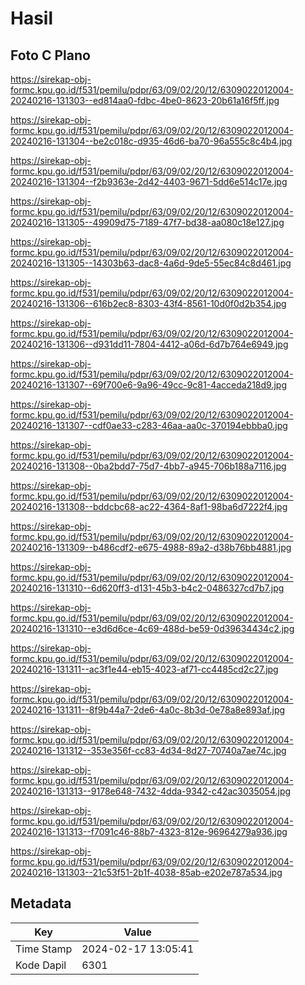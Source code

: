 # Hasil

## Foto C Plano

https://sirekap-obj-formc.kpu.go.id/f531/pemilu/pdpr/63/09/02/20/12/6309022012004-20240216-131303--ed814aa0-fdbc-4be0-8623-20b61a16f5ff.jpg

https://sirekap-obj-formc.kpu.go.id/f531/pemilu/pdpr/63/09/02/20/12/6309022012004-20240216-131304--be2c018c-d935-46d6-ba70-96a555c8c4b4.jpg

https://sirekap-obj-formc.kpu.go.id/f531/pemilu/pdpr/63/09/02/20/12/6309022012004-20240216-131304--f2b9363e-2d42-4403-9671-5dd6e514c17e.jpg

https://sirekap-obj-formc.kpu.go.id/f531/pemilu/pdpr/63/09/02/20/12/6309022012004-20240216-131305--49909d75-7189-47f7-bd38-aa080c18e127.jpg

https://sirekap-obj-formc.kpu.go.id/f531/pemilu/pdpr/63/09/02/20/12/6309022012004-20240216-131305--14303b63-dac8-4a6d-9de5-55ec84c8d461.jpg

https://sirekap-obj-formc.kpu.go.id/f531/pemilu/pdpr/63/09/02/20/12/6309022012004-20240216-131306--616b2ec8-8303-43f4-8561-10d0f0d2b354.jpg

https://sirekap-obj-formc.kpu.go.id/f531/pemilu/pdpr/63/09/02/20/12/6309022012004-20240216-131306--d931dd11-7804-4412-a06d-6d7b764e6949.jpg

https://sirekap-obj-formc.kpu.go.id/f531/pemilu/pdpr/63/09/02/20/12/6309022012004-20240216-131307--69f700e6-9a96-49cc-9c81-4acceda218d9.jpg

https://sirekap-obj-formc.kpu.go.id/f531/pemilu/pdpr/63/09/02/20/12/6309022012004-20240216-131307--cdf0ae33-c283-46aa-aa0c-370194ebbba0.jpg

https://sirekap-obj-formc.kpu.go.id/f531/pemilu/pdpr/63/09/02/20/12/6309022012004-20240216-131308--0ba2bdd7-75d7-4bb7-a945-706b188a7116.jpg

https://sirekap-obj-formc.kpu.go.id/f531/pemilu/pdpr/63/09/02/20/12/6309022012004-20240216-131308--bddcbc68-ac22-4364-8af1-98ba6d7222f4.jpg

https://sirekap-obj-formc.kpu.go.id/f531/pemilu/pdpr/63/09/02/20/12/6309022012004-20240216-131309--b486cdf2-e675-4988-89a2-d38b76bb4881.jpg

https://sirekap-obj-formc.kpu.go.id/f531/pemilu/pdpr/63/09/02/20/12/6309022012004-20240216-131310--6d620ff3-d131-45b3-b4c2-0486327cd7b7.jpg

https://sirekap-obj-formc.kpu.go.id/f531/pemilu/pdpr/63/09/02/20/12/6309022012004-20240216-131310--e3d6d6ce-4c69-488d-be59-0d39634434c2.jpg

https://sirekap-obj-formc.kpu.go.id/f531/pemilu/pdpr/63/09/02/20/12/6309022012004-20240216-131311--ac3f1e44-eb15-4023-af71-cc4485cd2c27.jpg

https://sirekap-obj-formc.kpu.go.id/f531/pemilu/pdpr/63/09/02/20/12/6309022012004-20240216-131311--8f9b44a7-2de6-4a0c-8b3d-0e78a8e893af.jpg

https://sirekap-obj-formc.kpu.go.id/f531/pemilu/pdpr/63/09/02/20/12/6309022012004-20240216-131312--353e356f-cc83-4d34-8d27-70740a7ae74c.jpg

https://sirekap-obj-formc.kpu.go.id/f531/pemilu/pdpr/63/09/02/20/12/6309022012004-20240216-131313--9178e648-7432-4dda-9342-c42ac3035054.jpg

https://sirekap-obj-formc.kpu.go.id/f531/pemilu/pdpr/63/09/02/20/12/6309022012004-20240216-131313--f7091c46-88b7-4323-812e-96964279a936.jpg

https://sirekap-obj-formc.kpu.go.id/f531/pemilu/pdpr/63/09/02/20/12/6309022012004-20240216-131303--21c53f51-2b1f-4038-85ab-e202e787a534.jpg


## Metadata

| Key        | Value               |
| ---------- | ------------------- |
| Time Stamp | 2024-02-17 13:05:41 |
| Kode Dapil | 6301                |



